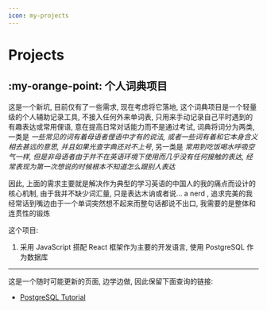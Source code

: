```yaml
---
icon: my-projects
---
```

# **Projects**

## :my-orange-point: **个人词典项目**

这是一个新坑, 目前仅有了一些需求, 现在考虑将它落地, 这个词典项目是一个轻量级的个人辅助记录工具, 不接入任何外来单词表, 只用来手动记录自己平时遇到的有趣表达或常用俚语, 意在提高日常对话能力而不是通过考试, 词典将词分为两类, 一类是 *一些常见的词有着母语者俚语中才有的说法, 或者一些词有着和它本身含义相去甚远的意思, 并且如果光查字典还对不上号*, 另一类是 *常用到吃饭喝水呼吸空气一样, 但是非母语者由于并不在英语环境下使用而几乎没有任何接触的表达, 经常表现为第一次想说的时候根本不知道怎么跟别人表达* 

因此, 上面的需求主要就是解决作为典型的学习英语的中国人的我的痛点而设计的核心机制, 由于我并不缺少词汇量, 只是表达木讷或者说... a nerd , 追求完美的我经常话到嘴边由于一个单词突然想不起来而整句话都说不出口, 我需要的是整体和连贯性的锻炼

这个项目: 

1. 采用 JavaScript 搭配 React 框架作为主要的开发语言,  使用 PostgreSQL 作为数据库


---

这是一个随时可能更新的页面, 边学边做, 因此保留下面查询的链接:

- [PostgreSQL Tutorial](https://www.postgresqltutorial.com/)